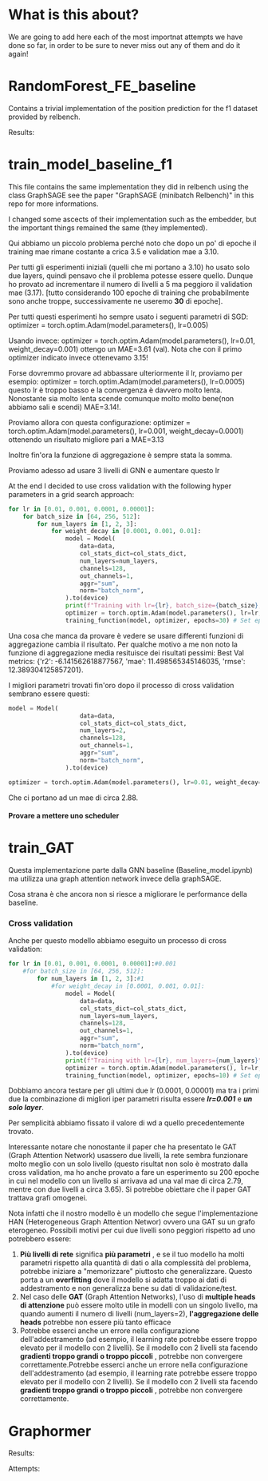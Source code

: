 # What is this about?

We are going to add here each of the most importnat attempts we have done so far, in order to be sure to never miss out any of them and do it again!

# RandomForest_FE_baseline

Contains a trivial implementation of the position prediction for the f1 dataset provided by relbench.

Results:

# train_model_baseline_f1

This file contains the same implementation they did in relbench using the class GraphSAGE see the paper "GraphSAGE (minibatch Relbench)" in this repo for more informations.

I changed some ascects of their implementation such as the embedder, but the important things remained the same (they implemented).

Qui abbiamo un piccolo problema perché noto che dopo un po' di epoche il training mae rimane costante a crica 3.5 e validation mae a 3.10.

Per tutti gli esperimenti iniziali (quelli che mi portano a 3.10) ho usato solo due layers, quindi pensavo che il problema potesse essere quello. Dunque ho provato ad incrementare il numero di livelli a 5 ma peggioro il validation mae (3.17). [tutto considerando 100 epoche di training che probabilmente sono anche troppe, successivamente ne useremo **30** di epoche].

Per tutti questi esperimenti ho sempre usato i seguenti parametri di SGD:
optimizer = torch.optim.Adam(model.parameters(), lr=0.005)

Usando invece:
optimizer = torch.optim.Adam(model.parameters(), lr=0.01, weight_decay=0.001)
ottengo un MAE=3.61 (val). Nota che con il primo optimizer indicato invece ottenevamo 3.15!

Forse dovremmo provare ad abbassare ulteriormente il lr, proviamo per esempio:
optimizer = torch.optim.Adam(model.parameters(), lr=0.0005)
questo lr è troppo basso e la convergenza è davvero molto lenta. Nonostante sia molto lenta scende comunque molto molto bene(non abbiamo sali e scendi) MAE=3.14!.

Proviamo allora con questa configurazione:
optimizer = torch.optim.Adam(model.parameters(), lr=0.001, weight_decay=0.0001)
ottenendo un risultato migliore pari a MAE=3.13

Inoltre fin'ora la funzione di aggregazione è sempre stata la somma.

Proviamo adesso ad usare 3 livelli di GNN e aumentare questo lr

At the end I decided to use cross validation with the following hyper parameters in a grid search approach:

```python
for lr in [0.01, 0.001, 0.0001, 0.00001]:
    for batch_size in [64, 256, 512]:
        for num_layers in [1, 2, 3]:
            for weight_decay in [0.0001, 0.001, 0.01]:
                model = Model(
                    data=data,
                    col_stats_dict=col_stats_dict,
                    num_layers=num_layers,
                    channels=128,
                    out_channels=1,
                    aggr="sum",
                    norm="batch_norm",
                ).to(device)
                print(f"Training with lr={lr}, batch_size={batch_size}, num_layers={num_layers}, weight_decay={weight_decay}")
                optimizer = torch.optim.Adam(model.parameters(), lr=lr, weight_decay=weight_decay)
                training_function(model, optimizer, epochs=30) # Set epochs to a smaller number for testing
```

Una cosa che manca da provare è vedere se usare differenti funzioni di aggregazione cambia il risultato. Per qualche motivo a me non noto la funzione di aggregazione media resituisce dei risultati pessimi: Best Val metrics: {'r2': -6.141562618877567, 'mae': 11.498565345146035, 'rmse': 12.389304125857201}.

I migliori parametri trovati fin'oro dopo il processo di cross validation sembrano essere questi:

```python
model = Model(
                    data=data,
                    col_stats_dict=col_stats_dict,
                    num_layers=2,
                    channels=128,
                    out_channels=1,
                    aggr="sum",
                    norm="batch_norm",
                ).to(device)

optimizer = torch.optim.Adam(model.parameters(), lr=0.01, weight_decay=0.001)
```

Che ci portano ad un mae di circa 2.88.

#### Provare a mettere uno scheduler

# train_GAT

Questa implementazione parte dalla GNN baseline (Baseline_model.ipynb) ma utilizza una graph attention network invece della graphSAGE.

Cosa strana è che ancora non si riesce a migliorare le performance della baseline.

### Cross validation

Anche per questo modello abbiamo eseguito un processo di cross validation:

```python
for lr in [0.01, 0.001, 0.0001, 0.00001]:#0.001
    #for batch_size in [64, 256, 512]:
        for num_layers in [1, 2, 3]:#1
            #for weight_decay in [0.0001, 0.001, 0.01]:
                model = Model(
                    data=data,
                    col_stats_dict=col_stats_dict,
                    num_layers=num_layers,
                    channels=128,
                    out_channels=1,
                    aggr="sum",
                    norm="batch_norm",
                ).to(device)
                print(f"Training with lr={lr}, num_layers={num_layers}")
                optimizer = torch.optim.Adam(model.parameters(), lr=lr, weight_decay=0.001)
                training_function(model, optimizer, epochs=10) # Set epochs to a smaller number for testing
```

Dobbiamo ancora testare per gli ultimi due lr (0.0001, 0.00001) ma tra i primi due la combinazione di migliori iper parametri risulta essere ***lr=0.001*** e ***un solo layer***.

Per semplicità abbiamo fissato il valore di wd a quello precedentemente trovato.

Interessante notare che nonostante il paper che ha presentato le GAT (Graph Attention Network) usassero due livelli, la rete sembra funzionare molto meglio con un solo livello (questo risultat non solo è mostrato dalla cross validation, ma ho anche provato a fare un esperimento su 200 epoche in cui nel modello con un livello si arrivava ad una val mae di circa 2.79, mentre con due livelli a circa 3.65). Si potrebbe obiettare che il paper GAT trattava grafi omogenei.

Nota infatti che il nostro modello è un modello che segue l'implementazione HAN (Heterogeneous Graph Attention Networ) ovvero una GAT su un grafo eterogeneo. Possibili motivi per cui due livelli sono peggiori rispetto ad uno potrebbero essere:

1. **Più livelli di rete** significa  **più parametri** , e se il tuo modello ha molti parametri rispetto alla quantità di dati o alla complessità del problema, potrebbe iniziare a "memorizzare" piuttosto che generalizzare. Questo porta a un **overfitting** dove il modello si adatta troppo ai dati di addestramento e non generalizza bene su dati di validazione/test.
2. Nel caso delle **GAT** (Graph Attention Networks), l'uso di **multiple heads di attenzione** può essere molto utile in modelli con un singolo livello, ma quando aumenti il numero di livelli (num_layers=2), **l'aggregazione delle heads** potrebbe non essere più tanto efficace
3. Potrebbe esserci anche un errore nella configurazione dell'addestramento (ad esempio, il learning rate potrebbe essere troppo elevato per il modello con 2 livelli). Se il modello con 2 livelli sta facendo  **gradienti troppo grandi o troppo piccoli** , potrebbe non convergere correttamente.Potrebbe esserci anche un errore nella configurazione dell'addestramento (ad esempio, il learning rate potrebbe essere troppo elevato per il modello con 2 livelli). Se il modello con 2 livelli sta facendo  **gradienti troppo grandi o troppo piccoli** , potrebbe non convergere correttamente.

# Graphormer

Results:

Attempts:
